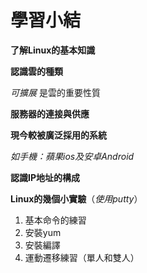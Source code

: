 # 學習小結

**了解Linux的基本知識**



**認識雲的種類**

*可擴展* 是雲的重要性質



**服務器的連接與供應**



**現今較被廣泛採用的系統**

*如手機：蘋果ios及安卓Android*



**認識IP地址的構成**



**Linux的幾個小實驗**（*使用putty*）

1. 基本命令的練習
2. 安裝yum
3. 安裝編譯
4. 運動遷移練習（單人和雙人）



